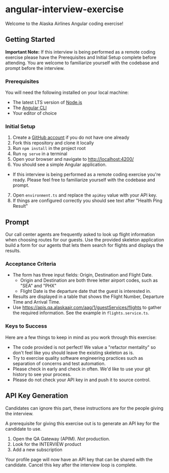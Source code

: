 # angular-interview-exercise

Welcome to the Alaska Airlines Angular coding exercise!

## Getting Started

**Important Note:** If this interview is being performed as a remote coding exercise please have the Prerequisites and Initial Setup complete before attending. You are welcome to familiarize yourself with the codebase and prompt before the interview.

### Prerequisites

You will need the following installed on your local machine:

* The latest LTS version of [Node.js](https://nodejs.org/en/)
* The [Angular CLI](https://angular.io/cli)
* Your editor of choice

### Initial Setup

1. Create a [GitHub account](https://github.com/) if you do not have one already
2. Fork this repository and clone it locally
3. Run `npm install` in the project root
4. Run `ng serve` in a terminal
5. Open your browser and navigate to [http://localhost:4200/](http://localhost:4200/)
6. You should see a simple Angular application.
  * If this interview is being performed as a remote coding exercise you're ready. Please feel free to familiarize yourself with the codebase and prompt.
7. Open `environment.ts` and replace the `apiKey` value with your API key.
8. If things are configured correctly you should see text after "Health Ping Result"

## Prompt

Our call center agents are frequently asked to look up flight information when choosing routes for our guests. Use the provided skeleton application build a form for our agents that lets them search for flights and displays the results.

### Acceptance Criteria

* The form has three input fields: Origin, Destination and Flight Date.
  * Origin and Destination are both three letter airport codes, such as "SEA" and "PHX"
  * Flight Date is the departure date that the guest is interested in.
* Results are displayed in a table that shows the Flight Number, Departure Time and Arrival Time.
* Use https://apis.qa.alaskaair.com/aag/1/guestServices/flights to gather the required information. See the example in `flights.service.ts`.

### Keys to Success

Here are a few things to keep in mind as you work through this exercise:

* The code provided is not perfect! We value a "refactor mentality" so don't feel like you should leave the existing skeleton as is.
* Try to exercise quality software engineering practices such as separation of concerns and test automation.
* Please check in early and check in often. We'd like to use your git history to see your process.
* Please do not check your API key in and push it to source control.

## API Key Generation

Candidates can ignore this part, these instructions are for the people giving the interview.

A prerequisite for giving this exercise out is to generate an API key for the candidate to use.

1. Open the QA Gateway (APIM). _Not_ production.
1. Look for the INTERVIEW product
1. Add a new subscription

Your profile page will now have an API key that can be shared with the candidate. Cancel this key after the interview loop is complete.

